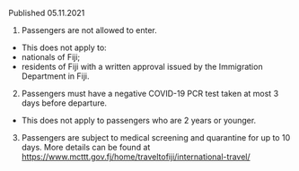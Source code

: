 Published 05.11.2021
1. Passengers are not allowed to enter.
- This does not apply to:
- nationals of Fiji;
- residents of Fiji with a written approval issued by the Immigration Department in Fiji.
2. Passengers must have a negative COVID-19 PCR test taken at most 3 days before departure.
- This does not apply to passengers who are 2 years or younger.
3. Passengers are subject to medical screening and quarantine for up to 10 days. More details can be found at <a href="https://www.mcttt.gov.fj/home/traveltofiji/international-travel/">https://www.mcttt.gov.fj/home/traveltofiji/international-travel/</a>